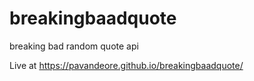 # breakingbaadquote
breaking bad random quote api

Live at https://pavandeore.github.io/breakingbaadquote/
